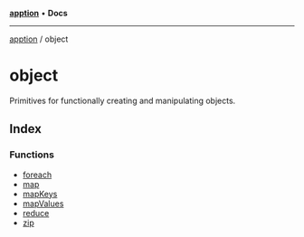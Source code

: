 [**apption**](../README.md) • **Docs**

***

[apption](../modules.md) / object

# object

Primitives for functionally creating and manipulating objects.

## Index

### Functions

- [foreach](functions/foreach.md)
- [map](functions/map.md)
- [mapKeys](functions/mapKeys.md)
- [mapValues](functions/mapValues.md)
- [reduce](functions/reduce.md)
- [zip](functions/zip.md)

